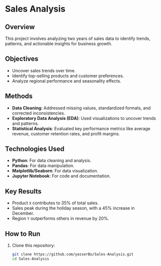 # Sales Analysis

## Overview
This project involves analyzing two years of sales data to identify trends, patterns, and actionable insights for business growth.

## Objectives
- Uncover sales trends over time.
- Identify top-selling products and customer preferences.
- Analyze regional performance and seasonality effects.

## Methods
- **Data Cleaning**: Addressed missing values, standardized formats, and corrected inconsistencies.
- **Exploratory Data Analysis (EDA)**: Used visualizations to uncover trends and patterns.
- **Statistical Analysis**: Evaluated key performance metrics like average revenue, customer retention rates, and profit margins.

## Technologies Used
- **Python**: For data cleaning and analysis.
- **Pandas**: For data manipulation.
- **Matplotlib/Seaborn**: For data visualization.
- **Jupyter Notebook**: For code and documentation.

## Key Results
- Product `X` contributes to 35% of total sales.
- Sales peak during the holiday season, with a 45% increase in December.
- Region `Y` outperforms others in revenue by 20%.

## How to Run
1. Clone this repository:
   ```bash
   git clone https://github.com/yasserBo/Sales-Analysis.git
   cd Sales-Analysis

